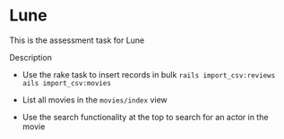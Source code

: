 # Lune
This is the assessment task for Lune

Description
- Use the rake task to insert records in bulk
    `rails import_csv:reviews`
    `ails import_csv:movies`

- List all movies in the `movies/index` view
- Use the search functionality at the top to search for an actor in the movie 
